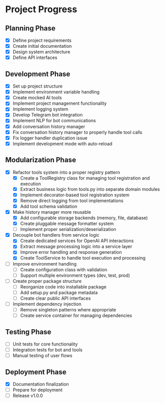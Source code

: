# Project Progress

## Planning Phase

- [x] Define project requirements
- [x] Create initial documentation
- [x] Design system architecture
- [x] Define API interfaces

## Development Phase

- [x] Set up project structure
- [x] Implement environment variable handling
- [x] Create mocked AI tools
- [x] Implement project management functionality
- [x] Implement logging system
- [x] Develop Telegram bot integration
- [x] Implement NLP for bot communications
- [x] Add conversation history manager
- [x] Fix conversation history manager to properly handle tool calls
- [x] Fix logger handler duplication issue
- [x] Implement development mode with auto-reload

## Modularization Phase

- [x] Refactor tools system into a proper registry pattern
  - [x] Create a ToolRegistry class for managing tool registration and execution
  - [x] Extract business logic from tools.py into separate domain modules
  - [x] Implement decorator-based tool registration system
  - [x] Remove direct logging from tool implementations
  - [x] Add tool schema validation
- [x] Make history manager more reusable
  - [x] Add configurable storage backends (memory, file, database)
  - [x] Create pluggable message formatter system
  - [ ] Implement proper serialization/deserialization
- [x] Decouple bot handlers from service logic
  - [x] Create dedicated services for OpenAI API interactions
  - [x] Extract message processing logic into a service layer
  - [x] Improve error handling and response generation
  - [x] Create ToolService to handle tool execution and processing
- [ ] Improve environment handling
  - [ ] Create configuration class with validation
  - [ ] Support multiple environment types (dev, test, prod)
- [ ] Create proper package structure
  - [ ] Reorganize code into installable package
  - [ ] Add setup.py and package metadata
  - [ ] Create clear public API interfaces
- [ ] Implement dependency injection
  - [ ] Remove singleton patterns where appropriate
  - [ ] Create service container for managing dependencies

## Testing Phase

- [ ] Unit tests for core functionality
- [ ] Integration tests for bot and tools
- [ ] Manual testing of user flows

## Deployment Phase

- [x] Documentation finalization
- [ ] Prepare for deployment
- [ ] Release v1.0.0
